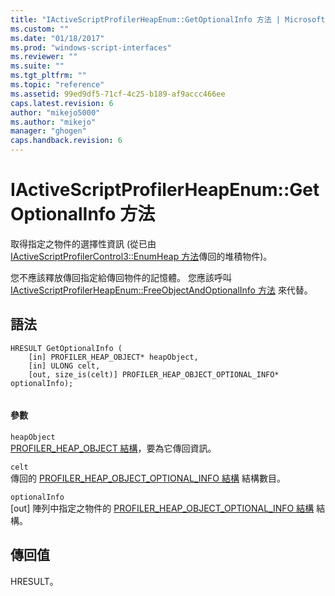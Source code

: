 ```yaml
---
title: "IActiveScriptProfilerHeapEnum::GetOptionalInfo 方法 | Microsoft Docs"
ms.custom: ""
ms.date: "01/18/2017"
ms.prod: "windows-script-interfaces"
ms.reviewer: ""
ms.suite: ""
ms.tgt_pltfrm: ""
ms.topic: "reference"
ms.assetid: 99ed9df5-71cf-4c25-b189-af9accc466ee
caps.latest.revision: 6
author: "mikejo5000"
ms.author: "mikejo"
manager: "ghogen"
caps.handback.revision: 6
---
```

# IActiveScriptProfilerHeapEnum::GetOptionalInfo 方法
取得指定之物件的選擇性資訊 \(從已由 [IActiveScriptProfilerControl3::EnumHeap 方法](../../winscript/reference/iactivescriptprofilercontrol3-enumheap-method.md)傳回的堆積物件\)。  
  
 您不應該釋放傳回指定給傳回物件的記憶體。  您應該呼叫 [IActiveScriptProfilerHeapEnum::FreeObjectAndOptionalInfo 方法](../../winscript/reference/iactivescriptprofilerheapenum-freeobjectandoptionalinfo-method.md) 來代替。  
  
## 語法  
  
```  
HRESULT GetOptionalInfo (  
    [in] PROFILER_HEAP_OBJECT* heapObject,  
    [in] ULONG celt,  
    [out, size_is(celt)] PROFILER_HEAP_OBJECT_OPTIONAL_INFO* optionalInfo);  
  
```  
  
#### 參數  
 `heapObject`  
 [PROFILER\_HEAP\_OBJECT 結構](../../winscript/reference/profiler-heap-object-structure.md)，要為它傳回資訊。  
  
 `celt`  
 傳回的 [PROFILER\_HEAP\_OBJECT\_OPTIONAL\_INFO 結構](../../winscript/reference/profiler-heap-object-optional-info-structure.md) 結構數目。  
  
 `optionalInfo`  
 \[out\] 陣列中指定之物件的 [PROFILER\_HEAP\_OBJECT\_OPTIONAL\_INFO 結構](../../winscript/reference/profiler-heap-object-optional-info-structure.md) 結構。  
  
## 傳回值  
 HRESULT。